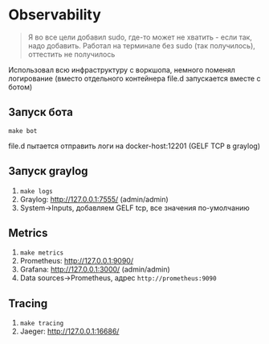 # Observability

> Я во все цели добавил sudo, где-то может не хватить - если так, надо добавить. Работал на терминале без sudo (так получилось), оттестить не получилось

Использовал всю инфраструктуру с воркшопа, немного поменял логирование (вместо отдельного контейнера file.d запускается вместе с ботом)

## Запуск бота

`make bot`

file.d пытается отправить логи на docker-host:12201 (GELF TCP в graylog)

## Запуcк graylog

1. `make logs`
2. Graylog: http://127.0.0.1:7555/ (admin/admin)
3. System->Inputs, добавляем GELF tcp, все значения по-умолчанию

## Metrics

1. `make metrics`
2. Prometheus: http://127.0.0.1:9090/
3. Grafana: http://127.0.0.1:3000/ (admin/admin)
4. Data sources->Prometheus, адрес `http://prometheus:9090`

## Tracing

1. `make tracing`
2. Jaeger: http://127.0.0.1:16686/